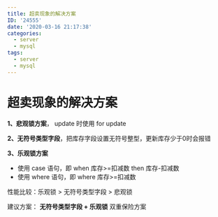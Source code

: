```yaml
---
title: 超卖现象的解决方案
ID: '24555'
date: '2020-03-16 21:17:38'
categories:
  - server
  - mysql
tags:
  - server
  - mysql
---
```


# 超卖现象的解决方案

**1、悲观锁方案**， update 时使用 for update

**2、无符号类型字段**，把库存字段设置无符号整型，更新库存少于0时会报错

**3、乐观锁方案**

- 使用 case 语句，即 when 库存>=扣减数 then 库存-扣减数
- 使用 where 语句，即 where 库存>=扣减数

性能比较：乐观锁 > 无符号类型字段 > 悲观锁

建议方案： **无符号类型字段 + 乐观锁** 双重保险方案
 
 
 
 
 
 
 
 
 
 
 
 
 
 
 
 
 
 
 
 
